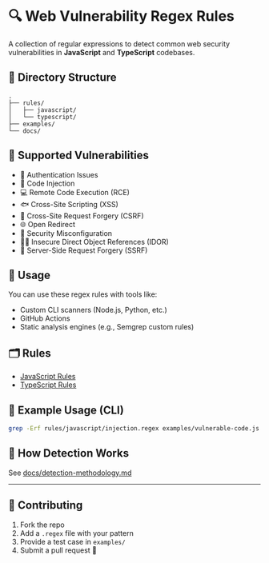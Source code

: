 # 🔍 Web Vulnerability Regex Rules

A collection of regular expressions to detect common web security vulnerabilities in **JavaScript** and **TypeScript** codebases.

## 📁 Directory Structure

```
.
├── rules/
│   ├── javascript/
│   └── typescript/
├── examples/
└── docs/
```

## 🧠 Supported Vulnerabilities

- 🔐 Authentication Issues
- 💉 Code Injection
- 💻 Remote Code Execution (RCE)
- 🐟 Cross-Site Scripting (XSS)
- 🔄 Cross-Site Request Forgery (CSRF)
- 🌐 Open Redirect
- 🧱 Security Misconfiguration
- 🕵️‍♂️ Insecure Direct Object References (IDOR)
- 🌊 Server-Side Request Forgery (SSRF)

## 🧪 Usage

You can use these regex rules with tools like:
- Custom CLI scanners (Node.js, Python, etc.)
- GitHub Actions
- Static analysis engines (e.g., Semgrep custom rules)

## 🗂 Rules

- [JavaScript Rules](./rules/javascript/README.md)
- [TypeScript Rules](./rules/typescript/README.md)

## 🧬 Example Usage (CLI)

```bash
grep -Erf rules/javascript/injection.regex examples/vulnerable-code.js
```

## 🧠 How Detection Works

See [docs/detection-methodology.md](./docs/detection-methodology.md)

---

## 🤝 Contributing

1. Fork the repo
2. Add a `.regex` file with your pattern
3. Provide a test case in `examples/`
4. Submit a pull request 🚀

